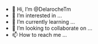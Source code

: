 - 👋 Hi, I’m @DelarocheTm
- 👀 I’m interested in ...
- 🌱 I’m currently learning ...
- 💞️ I’m looking to collaborate on ...
- 📫 How to reach me ...

<!---
DelarocheTm/DelarocheTm is a ✨ special ✨ repository because its `README.md` (this file) appears on your GitHub profile.
You can click the Preview link to take a look at your changes.
--->
